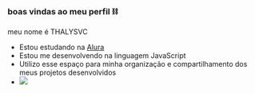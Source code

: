 ### boas vindas ao meu perfil ⛓️

meu nome é THALYSVC

-  Estou estudando na [Alura](https://www.alura.com.br)
-  Estou me desenvolvendo na linguagem JavaScript
-  Utilizo esse espaço para minha organização e compartilhamento dos meus projetos desenvolvidos
-  ![]( https://media1.tenor.com/m/mvE4sRSeUXYAAAAd/rodeo-bull.gif)
  
